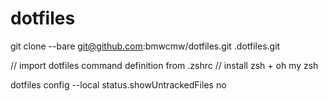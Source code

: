 # dotfiles

git clone --bare git@github.com:bmwcmw/dotfiles.git .dotfiles.git

// import dotfiles command definition from .zshrc
// install zsh + oh my zsh

dotfiles config --local status.showUntrackedFiles no
